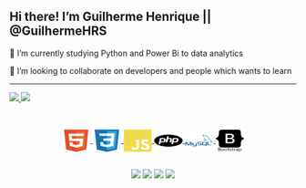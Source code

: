 <h2>Hi there! I’m Guilherme Henrique || @GuilhermeHRS</h2> 

🌱 I’m currently studying Python and Power Bi to data analytics

💞️ I’m looking to collaborate on developers and people which wants to learn

<hr>
 
<div>
      <a href="https://github.com/GuilhermeHRS">
      <img height="150em" src="https://github-readme-stats.vercel.app/api?username=GuilhermeHRS&show_icons=true&theme=dark&include_all_commits=true&count_private=true"/>
      <img height="150em" src="https://github-readme-stats.vercel.app/api/top-langs/?username=GuilhermeHRS&layout=compact&langs_count=7&theme=dark"/>
</div>

##
      
<div style="display: inline_block" align="center"><br>
      <img align="center" alt="Gui-HTML"  height="40"  width="50"  src="https://raw.githubusercontent.com/devicons/devicon/master/icons/html5/html5-original.svg">
      <img align="center" alt="Gui-CSS"   height="40"  width="50"  src="https://raw.githubusercontent.com/devicons/devicon/master/icons/css3/css3-original.svg">
      <img align="center" alt="Gui-Js"    height="40"  width="50"  src="https://raw.githubusercontent.com/devicons/devicon/master/icons/javascript/javascript-plain.svg">
      <img align="center" alt="Gui-PHP"   height="40"  width="50"  src="https://raw.githubusercontent.com/devicons/devicon/master/icons/php/php-plain.svg">
      <img align="center" alt="Gui-MySQL" height="40"  width="50"  src="https://raw.githubusercontent.com/devicons/devicon/master/icons/mysql/mysql-plain-wordmark.svg">
      <img align="center" alt="Gui-MySQL" height="40"  width="50"  src="https://raw.githubusercontent.com/devicons/devicon/master/icons/bootstrap/bootstrap-plain-wordmark.svg">

</div>
 
##
      
<div style="display: inline_block" align="center">  
    <a href="https://www.linkedin.com/in/guilherme-henrique-ramos-dos-santos/" target="_blank"><img src="https://img.shields.io/badge/-LinkedIn-%230077B5?style=for-the-badge&logo=linkedin&logoColor=white" target="_blank"></a> 
    <a href="GuilhermeHSantos#7111" target="_blank"><img src="https://img.shields.io/badge/Discord-7289DA?style=for-the-badge&logo=discord&logoColor=white" target="_blank"></a> 
    <a href = "mailto:guilhermehrs19@gmail.com"><img src="https://img.shields.io/badge/-Gmail-%23333?style=for-the-badge&logo=gmail&logoColor=white" target="_blank"></a>
    <a href="https://instagram.com/guihoras_" target="_blank"><img src="https://img.shields.io/badge/-Instagram-%23E4405F?style=for-the-badge&logo=instagram&logoColor=white" target="_blank"></a>

      
</div>


<!---
GuilhermeHRS/GuilhermeHRS is a ✨ special ✨ repository because its `README.md` (this file) appears on your GitHub profile.
You can click the Preview link to take a look at your changes.
--->
